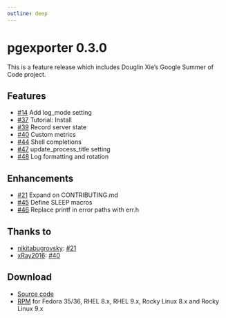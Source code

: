 ```yaml
---
outline: deep
---
```


# pgexporter 0.3.0

This is a feature release which includes Douglin Xie’s Google Summer of Code project.

## Features

- [#14](https://github.com/pgexporter/pgexporter/issues/14) Add log_mode setting
- [#37](https://github.com/pgexporter/pgexporter/issues/37) Tutorial: Install
- [#39](https://github.com/pgexporter/pgexporter/issues/39) Record server state
- [#40](https://github.com/pgexporter/pgexporter/issues/40) Custom metrics
- [#44](https://github.com/pgexporter/pgexporter/issues/44) Shell completions
- [#47](https://github.com/pgexporter/pgexporter/issues/47) update_process_title setting
- [#48](https://github.com/pgexporter/pgexporter/issues/48) Log formatting and rotation

## Enhancements

- [#21](https://github.com/pgexporter/pgexporter/issues/21) Expand on CONTRIBUTING.md
- [#45](https://github.com/pgexporter/pgexporter/issues/45) Define SLEEP macros
- [#46](https://github.com/pgexporter/pgexporter/issues/46) Replace printf in error paths with err.h

## Thanks to

- [nikitabugrovsky](https://github.com/nikitabugrovsky): [#21](https://github.com/pgexporter/pgexporter/issues/21)
- [xRay2016](https://github.com/xRay2016): [#40](https://github.com/pgexporter/pgexporter/issues/40)

## Download

- [Source code](https://github.com/pgexporter/pgexporter/releases/download/0.3.0/pgexporter-0.3.0.tar.gz)
- [RPM](https://yum.postgresql.org/) for Fedora 35/36, RHEL 8.x, RHEL 9.x, Rocky Linux 8.x and Rocky Linux 9.x
